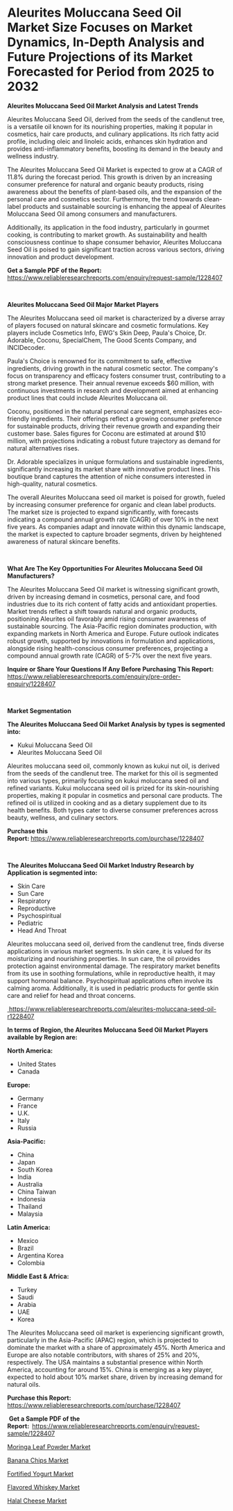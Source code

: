 <p><h1>Aleurites Moluccana Seed Oil Market Size Focuses on Market Dynamics, In-Depth Analysis and Future Projections of its Market Forecasted for Period from 2025 to 2032</h1></p><p><strong>Aleurites Moluccana Seed Oil Market Analysis and Latest Trends</strong></p>
<p><p>Aleurites Moluccana Seed Oil, derived from the seeds of the candlenut tree, is a versatile oil known for its nourishing properties, making it popular in cosmetics, hair care products, and culinary applications. Its rich fatty acid profile, including oleic and linoleic acids, enhances skin hydration and provides anti-inflammatory benefits, boosting its demand in the beauty and wellness industry.</p><p>The Aleurites Moluccana Seed Oil Market is expected to grow at a CAGR of 11.8% during the forecast period. This growth is driven by an increasing consumer preference for natural and organic beauty products, rising awareness about the benefits of plant-based oils, and the expansion of the personal care and cosmetics sector. Furthermore, the trend towards clean-label products and sustainable sourcing is enhancing the appeal of Aleurites Moluccana Seed Oil among consumers and manufacturers.</p><p>Additionally, its application in the food industry, particularly in gourmet cooking, is contributing to market growth. As sustainability and health consciousness continue to shape consumer behavior, Aleurites Moluccana Seed Oil is poised to gain significant traction across various sectors, driving innovation and product development.</p></p>
<p><strong>Get a Sample PDF of the Report:&nbsp;</strong> <a href="https://www.reliableresearchreports.com/enquiry/request-sample/1228407?utm_campaign=16&utm_medium=2&utm_source=Github&utm_content=ia&utm_term=14022025&utm_id=aleurites-moluccana-seed-oil">https://www.reliableresearchreports.com/enquiry/request-sample/1228407</a></p>
<p>&nbsp;</p>
<p><strong>Aleurites Moluccana Seed Oil Major Market Players</strong></p>
<p><p>The Aleurites Moluccana seed oil market is characterized by a diverse array of players focused on natural skincare and cosmetic formulations. Key players include Cosmetics Info, EWG's Skin Deep, Paula's Choice, Dr. Adorable, Coconu, SpecialChem, The Good Scents Company, and INCIDecoder. </p><p>Paula's Choice is renowned for its commitment to safe, effective ingredients, driving growth in the natural cosmetic sector. The company's focus on transparency and efficacy fosters consumer trust, contributing to a strong market presence. Their annual revenue exceeds $60 million, with continuous investments in research and development aimed at enhancing product lines that could include Aleurites Moluccana oil.</p><p>Coconu, positioned in the natural personal care segment, emphasizes eco-friendly ingredients. Their offerings reflect a growing consumer preference for sustainable products, driving their revenue growth and expanding their customer base. Sales figures for Coconu are estimated at around $10 million, with projections indicating a robust future trajectory as demand for natural alternatives rises.</p><p>Dr. Adorable specializes in unique formulations and sustainable ingredients, significantly increasing its market share with innovative product lines. This boutique brand captures the attention of niche consumers interested in high-quality, natural cosmetics. </p><p>The overall Aleurites Moluccana seed oil market is poised for growth, fueled by increasing consumer preference for organic and clean label products. The market size is projected to expand significantly, with forecasts indicating a compound annual growth rate (CAGR) of over 10% in the next five years. As companies adapt and innovate within this dynamic landscape, the market is expected to capture broader segments, driven by heightened awareness of natural skincare benefits.</p></p>
<p>&nbsp;</p>
<p><strong>What Are The Key Opportunities For Aleurites Moluccana Seed Oil Manufacturers?</strong></p>
<p><p>The Aleurites Moluccana Seed Oil market is witnessing significant growth, driven by increasing demand in cosmetics, personal care, and food industries due to its rich content of fatty acids and antioxidant properties. Market trends reflect a shift towards natural and organic products, positioning Aleurites oil favorably amid rising consumer awareness of sustainable sourcing. The Asia-Pacific region dominates production, with expanding markets in North America and Europe. Future outlook indicates robust growth, supported by innovations in formulation and applications, alongside rising health-conscious consumer preferences, projecting a compound annual growth rate (CAGR) of 5-7% over the next five years.</p></p>
<p><strong>Inquire or Share Your Questions If Any Before Purchasing This Report:</strong> <a href="https://www.reliableresearchreports.com/enquiry/pre-order-enquiry/1228407?utm_campaign=16&utm_medium=2&utm_source=Github&utm_content=ia&utm_term=14022025&utm_id=aleurites-moluccana-seed-oil">https://www.reliableresearchreports.com/enquiry/pre-order-enquiry/1228407</a></p>
<p>&nbsp;</p>
<p><strong>Market Segmentation</strong></p>
<p><strong>The Aleurites Moluccana Seed Oil Market Analysis by types is segmented into:</strong></p>
<p><ul><li>Kukui Moluccana Seed Oil</li><li>Aleurites Moluccana Seed Oil</li></ul></p>
<p><p>Aleurites moluccana seed oil, commonly known as kukui nut oil, is derived from the seeds of the candlenut tree. The market for this oil is segmented into various types, primarily focusing on kukui moluccana seed oil and refined variants. Kukui moluccana seed oil is prized for its skin-nourishing properties, making it popular in cosmetics and personal care products. The refined oil is utilized in cooking and as a dietary supplement due to its health benefits. Both types cater to diverse consumer preferences across beauty, wellness, and culinary sectors.</p></p>
<p><strong>Purchase this Report:&nbsp;</strong><a href="https://www.reliableresearchreports.com/purchase/1228407?utm_campaign=16&utm_medium=2&utm_source=Github&utm_content=ia&utm_term=14022025&utm_id=aleurites-moluccana-seed-oil">https://www.reliableresearchreports.com/purchase/1228407</a></p>
<p>&nbsp;</p>
<p><strong>The Aleurites Moluccana Seed Oil Market Industry Research by Application is segmented into:</strong></p>
<p><ul><li>Skin Care</li><li>Sun Care</li><li>Respiratory</li><li>Reproductive</li><li>Psychospiritual</li><li>Pediatric</li><li>Head And Throat</li></ul></p>
<p><p>Aleurites moluccana seed oil, derived from the candlenut tree, finds diverse applications in various market segments. In skin care, it is valued for its moisturizing and nourishing properties. In sun care, the oil provides protection against environmental damage. The respiratory market benefits from its use in soothing formulations, while in reproductive health, it may support hormonal balance. Psychospiritual applications often involve its calming aroma. Additionally, it is used in pediatric products for gentle skin care and relief for head and throat concerns.</p></p>
<p><a href="https://www.reliableresearchreports.com/aleurites-moluccana-seed-oil-r1228407?utm_campaign=16&utm_medium=2&utm_source=Github&utm_content=ia&utm_term=14022025&utm_id=aleurites-moluccana-seed-oil">&nbsp;https://www.reliableresearchreports.com/aleurites-moluccana-seed-oil-r1228407</a></p>
<p><strong>In terms of Region, the Aleurites Moluccana Seed Oil Market Players available by Region are:</strong></p>
<p>
    <p> <strong> North America: </strong>
        <ul>
            <li>United States</li>
            <li>Canada</li>
        </ul>
        </p> 
    <p> <strong> Europe: </strong>
        <ul>
            <li>Germany</li>
            <li>France</li>
            <li>U.K.</li>
            <li>Italy</li>
            <li>Russia</li>
        </ul>
        </p> 
    <p> <strong> Asia-Pacific: </strong>
        <ul>
            <li>China</li>
            <li>Japan</li>
            <li>South Korea</li>
            <li>India</li>
            <li>Australia</li>
            <li>China Taiwan</li>
            <li>Indonesia</li>
            <li>Thailand</li>
            <li>Malaysia</li>
        </ul>
        </p> 
    <p> <strong> Latin America: </strong>
        <ul>
            <li>Mexico</li>
            <li>Brazil</li>
            <li>Argentina Korea</li>
            <li>Colombia</li>
        </ul>
        </p> 
    <p> <strong> Middle East & Africa: </strong>
        <ul>
            <li>Turkey</li>
            <li>Saudi</li>
            <li>Arabia</li>
            <li>UAE</li>
            <li>Korea</li>
        </ul>
    </p>
    </p>
<p><p>The Aleurites Moluccana seed oil market is experiencing significant growth, particularly in the Asia-Pacific (APAC) region, which is projected to dominate the market with a share of approximately 45%. North America and Europe are also notable contributors, with shares of 25% and 20%, respectively. The USA maintains a substantial presence within North America, accounting for around 15%. China is emerging as a key player, expected to hold about 10% market share, driven by increasing demand for natural oils.</p></p>
<p><strong>Purchase this Report: </strong><a href="https://www.reliableresearchreports.com/purchase/1228407?utm_campaign=16&utm_medium=2&utm_source=Github&utm_content=ia&utm_term=14022025&utm_id=aleurites-moluccana-seed-oil">https://www.reliableresearchreports.com/purchase/1228407</a></p>
<p>&nbsp;<strong>Get a Sample PDF of the Report:&nbsp;&nbsp;</strong><a href="https://www.reliableresearchreports.com/enquiry/request-sample/1228407?utm_campaign=16&utm_medium=2&utm_source=Github&utm_content=ia&utm_term=14022025&utm_id=aleurites-moluccana-seed-oil">https://www.reliableresearchreports.com/enquiry/request-sample/1228407</a></p>
<p><strong></strong></p>
<p><p><a href="https://github.com/abedlagagica4/Market-Research-Report-List-1/blob/main/moringa-leaf-powder-market.md?utm_campaign=16&utm_medium=2&utm_source=Github&utm_content=ia&utm_term=14022025&utm_id=aleurites-moluccana-seed-oil">Moringa Leaf Powder Market</a></p><p><a href="https://github.com/rashkaeduzor/Market-Research-Report-List-1/blob/main/banana-chips-market.md?utm_campaign=16&utm_medium=2&utm_source=Github&utm_content=ia&utm_term=14022025&utm_id=aleurites-moluccana-seed-oil">Banana Chips Market</a></p><p><a href="https://github.com/nibbsmantji/Market-Research-Report-List-1/blob/main/fortified-yogurt-market.md?utm_campaign=16&utm_medium=2&utm_source=Github&utm_content=ia&utm_term=14022025&utm_id=aleurites-moluccana-seed-oil">Fortified Yogurt Market</a></p><p><a href="https://github.com/djibenesha/Market-Research-Report-List-1/blob/main/flavored-whiskey-market.md?utm_campaign=16&utm_medium=2&utm_source=Github&utm_content=ia&utm_term=14022025&utm_id=aleurites-moluccana-seed-oil">Flavored Whiskey Market</a></p><p><a href="https://github.com/birbamanan03/Market-Research-Report-List-1/blob/main/halal-cheese-market.md?utm_campaign=16&utm_medium=2&utm_source=Github&utm_content=ia&utm_term=14022025&utm_id=aleurites-moluccana-seed-oil">Halal Cheese Market</a></p></p>